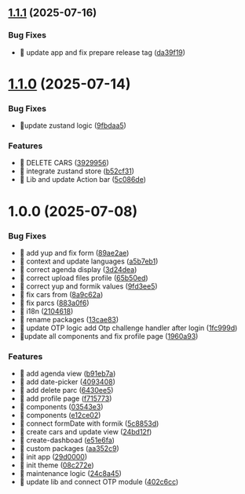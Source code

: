 ## [1.1.1](https://github.com/victory-aime/rental-platform-front/compare/v1.1.0...v1.1.1) (2025-07-16)


### Bug Fixes

* 🐛 update app and fix prepare release tag ([da39f19](https://github.com/victory-aime/rental-platform-front/commit/da39f19b093c1ef84567fd96fa62dfe8586f8f00))

# [1.1.0](https://github.com/victory-aime/rental-platform-front/compare/v1.0.0...v1.1.0) (2025-07-14)

### Bug Fixes

- 🐛update zustand logic ([9fbdaa5](https://github.com/victory-aime/rental-platform-front/commit/9fbdaa5da597b6d8a19b36e7a72c9d1a10c163e2))

### Features

- 🎸 DELETE CARS ([3929956](https://github.com/victory-aime/rental-platform-front/commit/39299560107ecbd58f841d1005b21fd24191154d))
- 🎸 integrate zustand store ([b52cf31](https://github.com/victory-aime/rental-platform-front/commit/b52cf31cf1fc86fc9ed04153fa228e2e0c8c0e6e))
- 🎸 Lib and update Action bar ([5c086de](https://github.com/victory-aime/rental-platform-front/commit/5c086de4b069b0571e68fdb390b3eb6b5f4479d6))

# 1.0.0 (2025-07-08)

### Bug Fixes

- 🐛 add yup and fix form ([89ae2ae](https://github.com/victory-aime/rental-platform-front/commit/89ae2ae24fc49575f5d8000e9eb0523faa8de28a))
- 🐛 context and update languages ([a5b7eb1](https://github.com/victory-aime/rental-platform-front/commit/a5b7eb1ef06ac713dd4cd1f3531bf4a6beb401a4))
- 🐛 correct agenda display ([3d24dea](https://github.com/victory-aime/rental-platform-front/commit/3d24dea275a140c4c426587d8229b35b357bc370))
- 🐛 correct upload files profile ([65b50ed](https://github.com/victory-aime/rental-platform-front/commit/65b50edc195ec3214ea64f4eef9dd26a47f5c466))
- 🐛 correct yup and formik values ([9fd3ee5](https://github.com/victory-aime/rental-platform-front/commit/9fd3ee57ce7e7ddc15d229200a0f5aec9eab8b1e))
- 🐛 fix cars from ([8a9c62a](https://github.com/victory-aime/rental-platform-front/commit/8a9c62a1962d13c3bd1a1e21a1e9f05f2f280d03))
- 🐛 fix parcs ([883a0f6](https://github.com/victory-aime/rental-platform-front/commit/883a0f6a29298b0d5ff6bd7c628f9be6e8ea5331))
- 🐛 i18n ([2104618](https://github.com/victory-aime/rental-platform-front/commit/2104618c2a0ddfb9ef2de0c37efd5bb896522f6d))
- 🐛 rename packages ([13cae83](https://github.com/victory-aime/rental-platform-front/commit/13cae8363ba1fc60bb5bdbc34ebb964bbbfdcc18))
- 🐛 update OTP logic add Otp challenge handler after login ([1fc999d](https://github.com/victory-aime/rental-platform-front/commit/1fc999d7fc70b689d4608c5d46ab07a4a22bfb96))
- 🐛update all components and fix profile page ([1960a93](https://github.com/victory-aime/rental-platform-front/commit/1960a93560506a140c429845270289a14c774745))

### Features

- 🎸 add agenda view ([b91eb7a](https://github.com/victory-aime/rental-platform-front/commit/b91eb7ae3916f5e1c2e2c5ee8550d41e16615ecb))
- 🎸 add date-picker ([4093408](https://github.com/victory-aime/rental-platform-front/commit/409340866f1ac8a036388d976d9fd744e46df073))
- 🎸 add delete parc ([6430ee5](https://github.com/victory-aime/rental-platform-front/commit/6430ee58c9ba8b5e3bbc8cb2b526124f95b43160))
- 🎸 add profile page ([f715773](https://github.com/victory-aime/rental-platform-front/commit/f715773b164e079ff760728658088bb10956d5db))
- 🎸 components ([03543e3](https://github.com/victory-aime/rental-platform-front/commit/03543e361a970bd792d69eaf1ab13c4d75c4b06c))
- 🎸 components ([e12ce02](https://github.com/victory-aime/rental-platform-front/commit/e12ce021873ef6e3620907fb684c911cc71f7f0f))
- 🎸 connect formDate with formik ([5c8853d](https://github.com/victory-aime/rental-platform-front/commit/5c8853db87734975f7edf3ffc56fdd41d5a5caac))
- 🎸 create cars and update view ([24bd12f](https://github.com/victory-aime/rental-platform-front/commit/24bd12f509e1783b3d58fb2d4b4de4a7b0d93d37))
- 🎸 create-dashboad ([e51e6fa](https://github.com/victory-aime/rental-platform-front/commit/e51e6fac8ebe3bdf24ac27683d9838f4a9e602c7))
- 🎸 custom packages ([aa352c9](https://github.com/victory-aime/rental-platform-front/commit/aa352c97591faeefea2d619fde99caf6e91b9cd7))
- 🎸 init app ([29d0000](https://github.com/victory-aime/rental-platform-front/commit/29d0000e8f9a3deaac1849f78978d90e2413ef7e))
- 🎸 init theme ([08c272e](https://github.com/victory-aime/rental-platform-front/commit/08c272ed34a4bbd9b92a94bb5cf22921a967239e))
- 🎸 maintenance logic ([24c8a45](https://github.com/victory-aime/rental-platform-front/commit/24c8a45058fd6b58f43bc913a20edab5338ce147))
- 🎸 update lib and connect OTP module ([402c6cc](https://github.com/victory-aime/rental-platform-front/commit/402c6cc28a98ce9fd6f279461a6b2aa108a69ff5))

